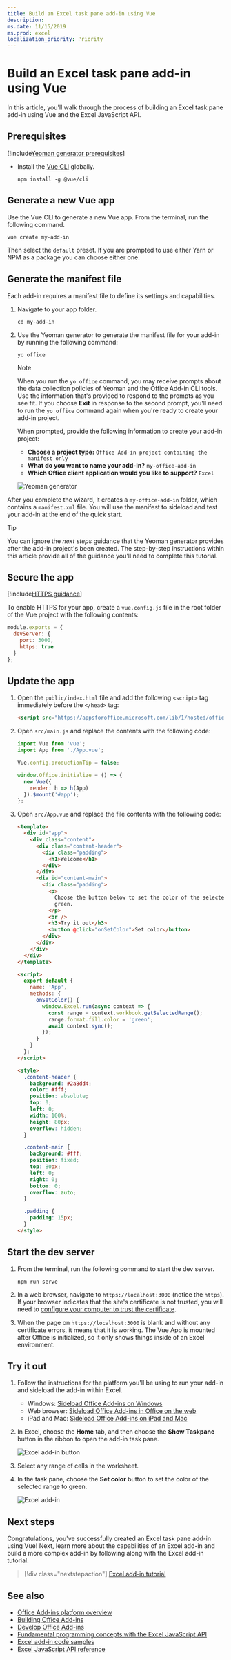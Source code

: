 ```yaml
---
title: Build an Excel task pane add-in using Vue
description:
ms.date: 11/15/2019
ms.prod: excel
localization_priority: Priority
---
```


# Build an Excel task pane add-in using Vue

In this article, you'll walk through the process of building an Excel task pane add-in using Vue and the Excel JavaScript API.

## Prerequisites

[!include[Yeoman generator prerequisites](../includes/quickstart-yo-prerequisites.md)]

- Install the [Vue CLI](https://cli.vuejs.org/) globally.

  ```command&nbsp;line
  npm install -g @vue/cli
  ```

## Generate a new Vue app

Use the Vue CLI to generate a new Vue app. From the terminal, run the following command.

```command&nbsp;line
vue create my-add-in
```

Then select the `default` preset. If you are prompted to use either Yarn or NPM as a package you can choose either one.

## Generate the manifest file

Each add-in requires a manifest file to define its settings and capabilities.

1. Navigate to your app folder.

    ```command&nbsp;line
    cd my-add-in
    ```

2. Use the Yeoman generator to generate the manifest file for your add-in by running the following command:

    ```command&nbsp;line
    yo office
    ```

    > [!NOTE]
    > When you run the `yo office` command, you may receive prompts about the data collection policies of Yeoman and the Office Add-in CLI tools. Use the information that's provided to respond to the prompts as you see fit. If you choose **Exit** in response to the second prompt, you'll need to run the `yo office` command again when you're ready to create your add-in project.

    When prompted, provide the following information to create your add-in project:

    - **Choose a project type:** `Office Add-in project containing the manifest only`
    - **What do you want to name your add-in?** `my-office-add-in`
    - **Which Office client application would you like to support?** `Excel`

    ![Yeoman generator](../images/yo-office-manifest-only-vue.png)

After you complete the wizard, it creates a `my-office-add-in` folder, which contains a `manifest.xml` file. You will use the manifest to sideload and test your add-in at the end of the quick start.

> [!TIP]
> You can ignore the *next steps* guidance that the Yeoman generator provides after the add-in project's been created. The step-by-step instructions within this article provide all of the guidance you'll need to complete this tutorial.

## Secure the app

[!include[HTTPS guidance](../includes/https-guidance.md)]

To enable HTTPS for your app, create a `vue.config.js` file in the root folder of the Vue project with the following contents:

```js
module.exports = {
  devServer: {
    port: 3000,
    https: true
  }
};
```

## Update the app

1. Open the `public/index.html` file and add the following `<script>` tag immediately before the `</head>` tag:

   ```html
   <script src="https://appsforoffice.microsoft.com/lib/1/hosted/office.js"></script>
   ```

2. Open `src/main.js` and replace the contents with the following code:

   ```js
   import Vue from 'vue';
   import App from './App.vue';

   Vue.config.productionTip = false;

   window.Office.initialize = () => {
     new Vue({
       render: h => h(App)
     }).$mount('#app');
   };
   ```

3. Open `src/App.vue` and replace the file contents with the following code:

   ```html
   <template>
     <div id="app">
       <div class="content">
         <div class="content-header">
           <div class="padding">
             <h1>Welcome</h1>
           </div>
         </div>
         <div id="content-main">
           <div class="padding">
             <p>
               Choose the button below to set the color of the selected range to
               green.
             </p>
             <br />
             <h3>Try it out</h3>
             <button @click="onSetColor">Set color</button>
           </div>
         </div>
       </div>
     </div>
   </template>

   <script>
     export default {
       name: 'App',
       methods: {
         onSetColor() {
           window.Excel.run(async context => {
             const range = context.workbook.getSelectedRange();
             range.format.fill.color = 'green';
             await context.sync();
           });
         }
       }
     };
   </script>

   <style>
     .content-header {
       background: #2a8dd4;
       color: #fff;
       position: absolute;
       top: 0;
       left: 0;
       width: 100%;
       height: 80px;
       overflow: hidden;
     }

     .content-main {
       background: #fff;
       position: fixed;
       top: 80px;
       left: 0;
       right: 0;
       bottom: 0;
       overflow: auto;
     }

     .padding {
       padding: 15px;
     }
   </style>
   ```

## Start the dev server

1. From the terminal, run the following command to start the dev server.

   ```command&nbsp;line
   npm run serve
   ```

2. In a web browser, navigate to `https://localhost:3000` (notice the `https`). If your browser indicates that the site's certificate is not trusted, you will need to [configure your computer to trust the certificate](https://github.com/OfficeDev/generator-office/blob/fd600bbe00747e64aa5efb9846295a3f66d428aa/src/docs/ssl.md#add-certification-file-through-ie).

3. When the page on `https://localhost:3000` is blank and without any certificate errors, it means that it is working. The Vue App is mounted after Office is initialized, so it only shows things inside of an Excel environment.

## Try it out

1. Follow the instructions for the platform you'll be using to run your add-in and sideload the add-in within Excel.

   - Windows: [Sideload Office Add-ins on Windows](../testing/create-a-network-shared-folder-catalog-for-task-pane-and-content-add-ins.md)
   - Web browser: [Sideload Office Add-ins in Office on the web](../testing/sideload-office-add-ins-for-testing.md#sideload-an-office-add-in-in-office-on-the-web)
   - iPad and Mac: [Sideload Office Add-ins on iPad and Mac](../testing/sideload-an-office-add-in-on-ipad-and-mac.md)

2. In Excel, choose the **Home** tab, and then choose the **Show Taskpane** button in the ribbon to open the add-in task pane.

   ![Excel add-in button](../images/excel-quickstart-addin-2a.png)

3. Select any range of cells in the worksheet.

4. In the task pane, choose the **Set color** button to set the color of the selected range to green.

   ![Excel add-in](../images/excel-quickstart-addin-2c.png)

## Next steps

Congratulations, you've successfully created an Excel task pane add-in using Vue! Next, learn more about the capabilities of an Excel add-in and build a more complex add-in by following along with the Excel add-in tutorial.

> [!div class="nextstepaction"]
> [Excel add-in tutorial](../tutorials/excel-tutorial.md)

## See also

* [Office Add-ins platform overview](../overview/office-add-ins.md)
* [Building Office Add-ins](../overview/office-add-ins-fundamentals.md)
* [Develop Office Add-ins](../develop/develop-overview.md)
* [Fundamental programming concepts with the Excel JavaScript API](../excel/excel-add-ins-core-concepts.md)
* [Excel add-in code samples](https://developer.microsoft.com/office/gallery/?filterBy=Samples,Excel)
* [Excel JavaScript API reference](/office/dev/add-ins/reference/overview/excel-add-ins-reference-overview)
